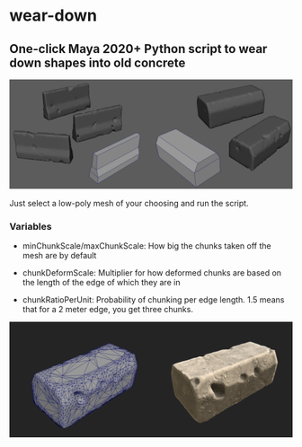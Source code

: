 # wear-down
## One-click Maya 2020+ Python script to wear down shapes into old concrete

![header](/images/header.png)

Just select a low-poly mesh of your choosing and run the script.

### Variables

- minChunkScale/maxChunkScale: How big the chunks taken off the mesh are by default

- chunkDeformScale: Multiplier for how deformed chunks are based on the length of the edge of which they are in

- chunkRatioPerUnit: Probability of chunking per edge length. 1.5 means that for a 2 meter edge, you get three chunks.

![footer](/images/footer.png)
